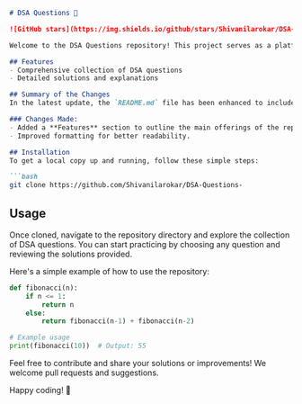 ```markdown
# DSA Questions 🚀

![GitHub stars](https://img.shields.io/github/stars/Shivanilarokar/DSA-Questions-?style=social) ![Forks](https://img.shields.io/github/forks/Shivanilarokar/DSA-Questions-?style=social)

Welcome to the DSA Questions repository! This project serves as a platform for developers and learners to practice and enhance their skills in Data Structures and Algorithms (DSA). This repository is designed to help you improve your understanding of various data structures and algorithms through a collection of questions and solutions.

## Features
- Comprehensive collection of DSA questions
- Detailed solutions and explanations

## Summary of the Changes
In the latest update, the `README.md` file has been enhanced to include a new **Features** section to highlight key aspects of the repository. Minor formatting adjustments were also made for clarity.

### Changes Made:
- Added a **Features** section to outline the main offerings of the repository.
- Improved formatting for better readability.

## Installation
To get a local copy up and running, follow these simple steps:

```bash
git clone https://github.com/Shivanilarokar/DSA-Questions-
```

## Usage
Once cloned, navigate to the repository directory and explore the collection of DSA questions. You can start practicing by choosing any question and reviewing the solutions provided.

Here's a simple example of how to use the repository:

```python
def fibonacci(n):
    if n <= 1:
        return n
    else:
        return fibonacci(n-1) + fibonacci(n-2)

# Example usage
print(fibonacci(10))  # Output: 55
```

Feel free to contribute and share your solutions or improvements! We welcome pull requests and suggestions.

Happy coding! 🎉
```